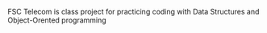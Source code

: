 FSC Telecom is class project for practicing coding with Data Structures and Object-Orented programming
